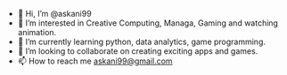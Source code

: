 - 👋 Hi, I’m @askani99
- 👀 I’m interested in Creative Computing, Managa, Gaming and watching animation.
- 🌱 I’m currently learning python, data analytics, game programming.
- 💞️ I’m looking to collaborate on creating exciting apps and games.
- 📫 How to reach me askani99@gmail.com

<!---
askani99/askani99 is a ✨ special ✨ repository because its `README.md` (this file) appears on your GitHub profile.
You can click the Preview link to take a look at your changes.
--->
